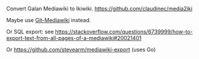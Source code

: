 Convert Galan Mediawiki to Ikiwiki.
https://github.com/claudinec/media2iki

Maybe use [Git-Mediawiki](https://github.com/claudinec/Git-Mediawiki) instead.

Or SQL export: see https://stackoverflow.com/questions/6739999/how-to-export-text-from-all-pages-of-a-mediawiki#20021401

Or https://github.com/stevearm/mediawiki-export (uses Go)
